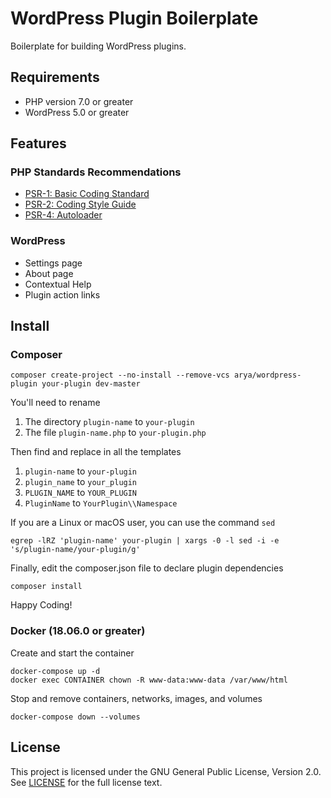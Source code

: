 # WordPress Plugin Boilerplate

Boilerplate for building WordPress plugins.

## Requirements

* PHP version 7.0 or greater
* WordPress 5.0 or greater

## Features

### PHP Standards Recommendations

* [PSR-1: Basic Coding Standard](https://www.php-fig.org/psr/psr-1/)
* [PSR-2: Coding Style Guide](https://www.php-fig.org/psr/psr-2/)
* [PSR-4: Autoloader](https://www.php-fig.org/psr/psr-4/)

### WordPress

* Settings page
* About page
* Contextual Help
* Plugin action links

## Install

### Composer

    composer create-project --no-install --remove-vcs arya/wordpress-plugin your-plugin dev-master

You'll need to rename

1. The directory `plugin-name` to `your-plugin`
1. The file `plugin-name.php` to `your-plugin.php`

Then find and replace in all the templates

1. `plugin-name` to `your-plugin`
1. `plugin_name` to `your_plugin`
1. `PLUGIN_NAME` to `YOUR_PLUGIN`
1. `PluginName` to `YourPlugin\\Namespace`

If you are a Linux or macOS user, you can use the command `sed`

    egrep -lRZ 'plugin-name' your-plugin | xargs -0 -l sed -i -e 's/plugin-name/your-plugin/g'

Finally, edit the composer.json file to declare plugin dependencies

    composer install

Happy Coding!

### Docker (18.06.0 or greater)

Create and start the container

    docker-compose up -d
    docker exec CONTAINER chown -R www-data:www-data /var/www/html

Stop and remove containers, networks, images, and volumes

    docker-compose down --volumes

## License

This project is licensed under the GNU General Public License, Version 2.0.
See [LICENSE](LICENSE) for the full license text.
